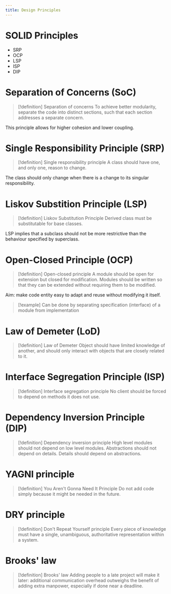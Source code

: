 ```yaml
---
title: Design Principles
---
```

# SOLID Principles

- SRP
- OCP
- LSP
- ISP
- DIP
# Separation of Concerns (SoC)

> [!definition] Separation of concerns
> To achieve better modularity, separate the code into distinct sections, such that each section addresses a separate concern.

This principle allows for higher cohesion and lower coupling.

# Single Responsibility Principle (SRP)

> [!definition] Single responsibility principle
> A class should have one, and only one, reason to change.

The class should only change when there is a change to its singular responsibility.

# Liskov Substition Principle (LSP)

> [!definition] Liskov Substitution Principle
> Derived class must be substitutable for base classes.

LSP implies that a subclass should not be more restrictive than the behaviour specified by superclass.

# Open-Closed Principle (OCP)

> [!definition] Open-closed principle
> A module should be open for extension but closed for modification. Modules should be written so that they can be extended without requiring them to be modified.

Aim: make code entity easy to adapt and reuse without modifying it itself.

> [!example] Can be done by separating specification (interface) of a module from implementation

# Law of Demeter (LoD)

> [!definition] Law of Demeter
> Object should have limited knowledge of another, and should only interact with objects that are closely related to it.
# Interface Segregation Principle (ISP)

> [!definition] Interface segregation principle
> No client should be forced to depend on methods it does not use.

# Dependency Inversion Principle (DIP)

> [!definition] Dependency inversion principle
> High level modules should not depend on low level modules.
> Abstractions should not depend on details. Details should depend on abstractions.

# YAGNI principle

> [!definition] You Aren't Gonna Need It Principle
> Do not add code simply because it might be needed in the future.

# DRY principle

> [!definition] Don't Repeat Yourself principle
> Every piece of knowledge must have a single, unambiguous, authoritative representation within a system.

# Brooks' law

> [!definition] Brooks' law
> Adding people to a late project will make it later: additional communication overhead outweighs the benefit of adding extra manpower, especially if done near a deadline.

